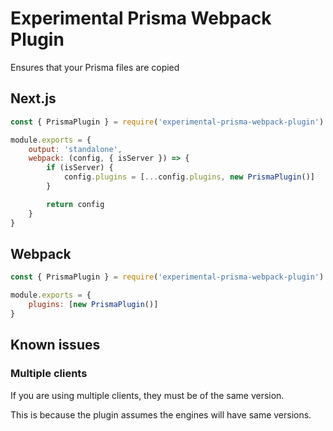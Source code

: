 # Experimental Prisma Webpack Plugin

Ensures that your Prisma files are copied

## Next.js

```js
const { PrismaPlugin } = require('experimental-prisma-webpack-plugin')

module.exports = {
    output: 'standalone',
    webpack: (config, { isServer }) => {
        if (isServer) {
            config.plugins = [...config.plugins, new PrismaPlugin()]
        }

        return config
    }
}
```

## Webpack

```js
const { PrismaPlugin } = require('experimental-prisma-webpack-plugin')

module.exports = {
    plugins: [new PrismaPlugin()]
}
```

## Known issues

### Multiple clients

If you are using multiple clients, they must be of the same version.

This is because the plugin assumes the engines will have same versions.
